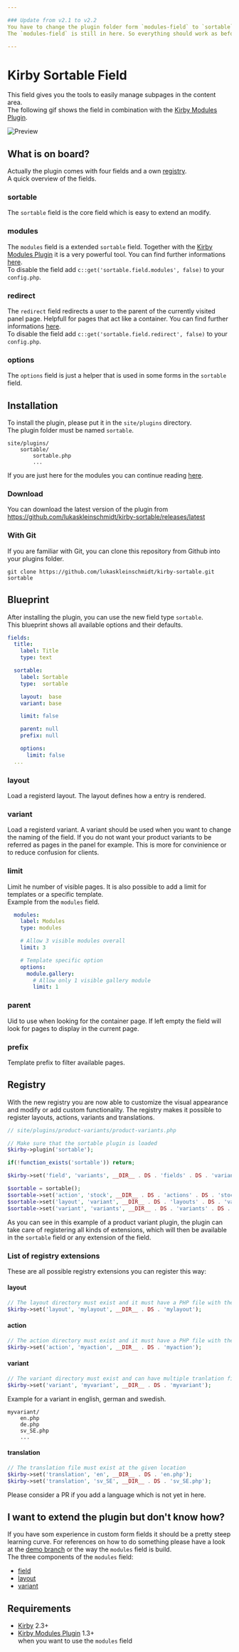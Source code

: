 ```yaml
---

### Update from v2.1 to v2.2
You have to change the plugin folder form `modules-field` to `sortable`.  
The `modules-field` is still in here. So everything should work as before.

---
```


# Kirby Sortable Field
This field gives you the tools to easily manage subpages in the content area.  
The following gif shows the field in combination with the [Kirby Modules Plugin](https://github.com/getkirby-plugins/modules-plugin).

![Preview](http://github.kleinschmidt.at/kirby-sortable/modules/preview.gif)

## What is on board?

Actually the plugin comes with four fields and a own [registry](#registry).  
A quick overview of the fields.

### sortable
The `sortable` field is the core field which is easy to extend an modify.

### modules
The `modules` field is a extended `sortable` field. Together with the [Kirby Modules Plugin](https://github.com/getkirby-plugins/modules-plugin) it is a very powerful tool. You can find further informations [here](fields/modules/readme.md).  
To disable the field add `c::get('sortable.field.modules', false)` to your `config.php`.

### redirect
The `redirect` field redirects a user to the parent of the currently visited panel page. Helpfull for pages that act like a container. You can find further informations [here](fields/redirect/readme.md).  
To disable the field add `c::get('sortable.field.redirect', false)` to your `config.php`.

### options
The `options` field is just a helper that is used in some forms in the `sortable` field.



## Installation

To install the plugin, please put it in the `site/plugins` directory.  
The plugin folder must be named `sortable`.

```
site/plugins/
    sortable/
        sortable.php
        ...
```

If you are just here for the modules you can continue reading [here](fields/modules/readme.md).


### Download

You can download the latest version of the plugin from https://github.com/lukaskleinschmidt/kirby-sortable/releases/latest

### With Git

If you are familiar with Git, you can clone this repository from Github into your plugins folder.

```git clone https://github.com/lukaskleinschmidt/kirby-sortable.git sortable```


## Blueprint
After installing the plugin, you can use the new field type `sortable`.  
This blueprint shows all available options and their defaults.

```yml
fields:
  title:
    label: Title
    type: text

  sortable:
    label: Sortable
    type:  sortable

    layout:  base
    variant: base

    limit: false

    parent: null
    prefix: null

    options:
      limit: false
  ...
```

### layout
Load a registerd layout. The layout defines how a entry is rendered.

### variant
Load a registerd variant. A variant should be used when you want to change the naming of the field. If you do not want your product variants to be referred as pages in the panel for example. This is more for convinience or to reduce confusion for clients.

### limit
Limit he number of visible pages. It is also possible to add a limit for templates or a specific template.  
Example from the `modules` field.
```yml
  modules:
    label: Modules
    type: modules

    # Allow 3 visible modules overall
    limit: 3

    # Template specific option
    options:
      module.gallery:
        # Allow only 1 visible gallery module
        limit: 1
```

### parent
Uid to use when looking for the container page. If left empty the field will look for pages to display in the current page.

### prefix
Template prefix to filter available pages.

## Registry
With the new registry you are now able to customize the visual appearance and modify or add custom functionality.
The registry makes it possible to register layouts, actions, variants and translations.

```php
// site/plugins/product-variants/product-variants.php

// Make sure that the sortable plugin is loaded
$kirby->plugin('sortable');

if(!function_exists('sortable')) return;

$kirby->set('field', 'variants', __DIR__ . DS . 'fields' . DS . 'variants');

$sortable = sortable();
$sortable->set('action', 'stock', __DIR__ . DS . 'actions' . DS . 'stock');
$sortable->set('layout', 'variant', __DIR__ . DS . 'layouts' . DS . 'variant');
$sortable->set('variant', 'variants', __DIR__ . DS . 'variants' . DS . 'variants');
```

As you can see in this example of a product variant plugin, the plugin can take care of registering all kinds of extensions, which will then be available in the `sortable` field or any extension of the field.

### List of registry extensions
These are all possible registry extensions you can register this way:

#### layout
```php
// The layout directory must exist and it must have a PHP file with the same name in it
$kirby->set('layout', 'mylayout', __DIR__ . DS . 'mylayout');
```

#### action
```php
// The action directory must exist and it must have a PHP file with the same name in it
$kirby->set('action', 'myaction', __DIR__ . DS . 'myaction');
```

#### variant
```php
// The variant directory must exist and can have multiple tranlation files
$kirby->set('variant', 'myvariant', __DIR__ . DS . 'myvariant');
```
Example for a variant in english, german and swedish.
```
myvariant/
    en.php
    de.php
    sv_SE.php
    ...
```

#### translation
```php
// The translation file must exist at the given location
$kirby->set('translation', 'en', __DIR__ . DS . 'en.php');
$kirby->set('translation', 'sv_SE', __DIR__ . DS . 'sv_SE.php');
```
Please consider a PR if you add a language which is not yet in here.


## I want to extend the plugin but don't know how?
If you have som experience in custom form fields it should be a pretty steep learning curve. For references on how to do something please have a look at the [demo branch](https://github.com/lukaskleinschmidt/kirby-modules-field/tree/demo) or the way the `modules` field is build.  
The three components of the `modules` field:
- [field](fields/modules)
- [layout](sortable/layouts/module)
- [variant](sortable/variants/modules)


## Requirements
- [Kirby](https://getkirby.com/) 2.3+
- [Kirby Modules Plugin](https://github.com/getkirby-plugins/modules-plugin) 1.3+  
when you want to use the `modules` field

